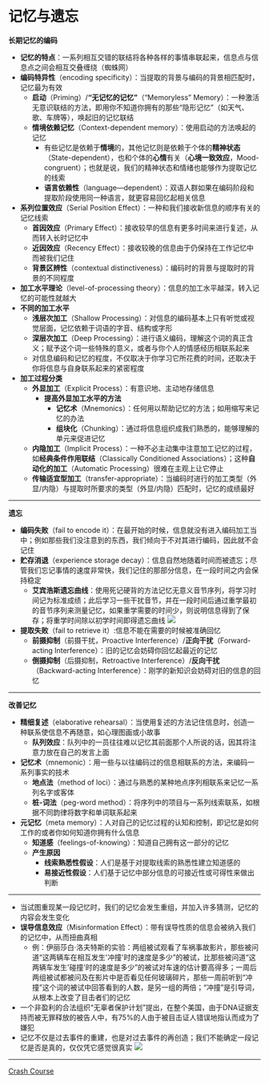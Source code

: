 # 记忆与遗忘
  **长期记忆的编码**
* **记忆的特点**：一系列相互交错的联结将各种各样的事情串联起来，信息点与信息点之间会相互交叠缠绕（蜘蛛网）
* **编码特异性**（encoding specificity）：当提取的背景与编码的背景相匹配时，记忆最为有效
  * **启动**（Priming）/**“无记忆的记忆”**（“Memoryless” Memory）：一种激活无意识联结的方法，即用你不知道你拥有的那些“隐形记忆”（如天气、歌、车牌等），唤起旧的记忆联结
  * **情境依赖记忆**（Context-dependent memory）：使用启动的方法唤起的记忆
    * 有些记忆是依赖于**情境**的，其他记忆则是依赖于个体的**精神状态**（State-dependent），也和个体的**心情**有关（**心境一致效应**，Mood-congruent）；也就是说，我们的精神状态和情绪也能够作为提取记忆的线索
    * **语言依赖性**（language—dependent）：双语人群如果在编码阶段和提取阶段使用同一种语言，就更容易回忆起相关信息
* **系列位置效应**（Serial Position Effect）：一种和我们接收新信息的顺序有关的记忆线索
  * **首因效应**（Primary Effect）：接收较早的信息有更多时间来进行复述，从而转入长时记忆中
  * **近因效应**（Recency Effect）：接收较晚的信息由于仍保持在工作记忆中而被我们记住
  * **背景区辨性**（contextual distinctiveness）：编码时的背景与提取时的背景的不同程度
* **加工水平理论**（level-of-processing theory）：信息的加工水平越深，转入记忆的可能性就越大
* **不同的加工水平**
  * **浅层次加工**（Shallow Processing）：对信息的编码基本上只有听觉或视觉层面，记忆依赖于词语的字音、结构或字形
  * **深层次加工**（Deep Processing）：进行语义编码，理解这个词的真正含义；赋予这个词一些特殊的意义，或者与你个人的情感经历相联系起来
  * 对信息编码和记忆的程度，不仅取决于你学习它所花费的时间，还取决于你将信息与自身联系起来的紧密程度
* **加工过程分类**
  * **外显加工**（Explicit Process）：有意识地、主动地存储信息
    * **提高外显加工水平的方法**
      * **记忆术**（Mnemonics）：任何用以帮助记忆的方法；如用缩写来记忆的办法
      * **组块化**（Chunking）：通过将信息组织成我们熟悉的，能够理解的单元来促进记忆
  * **内隐加工**（Implicit Process）：一种不必主动集中注意加工记忆的过程，如**经典条件作用联结**（Classically Conditioned Associations）；这种**自动化的加工**（Automatic Processing）很难在主观上让它停止
  * **传输适宜型加工**（transfer-appropriate）：当编码时进行的加工类型（外显/内隐）与提取时所要求的类型（外显/内隐）匹配时，记忆的成绩最好
---
  **遗忘**
  * **编码失败**（fail to encode it）：在最开始的时候，信息就没有进入编码加工当中；例如那些我们没注意到的东西，我们倾向于不对其进行编码，因此就不会记住
  * **贮存消退**（experience storage decay）：信息自然地随着时间而被遗忘；尽管我们忘记事情的速度非常快，我们记住的那部分信息，在一段时间之内会保持稳定
    * **艾宾浩斯遗忘曲线**：使用死记硬背的方法记忆无意义音节序列，将学习时间记为标准成绩；此后学习一些干扰音节，并在一段时间后通过重学最初的音节序列来测量记忆，如果重学需要的时间少，则说明信息得到了保存；将重学时间除以初学时间即得遗忘曲线
![](images/experiencestoragedecay.png)
  * **提取失败**（fail to retrieve it）:信息不能在需要的时候被准确回忆
    * **前摄抑制**（前摄干扰，Proactive Interference）/**正向干扰**（Forward-acting Interference）：旧的记忆会妨碍你回忆起最近的记忆
    * **倒摄抑制**（后摄抑制，Retroactive Interference）/**反向干扰**（Backward-acting Interference）：刚学的新知识会妨碍对旧的信息的回忆
---
**改善记忆**
* **精细复述**（elaborative rehearsal）：当使用复述的方法记住信息时，创造一种联系使信息不再随意，如心理图画或小故事
  * **队列效应**：队列中的一员往往难以记忆其前面那个人所说的话，因其将注意力放在自己的发言上面
* **记忆术**（mnemonic）：用一些与以往编码过的信息相联系的方法，来编码一系列事实的技术
  * **地点法**（method of loci）：通过与熟悉的某种地点序列相联系来记忆一系列名字或客体
  * **桩-词法**（peg-word method）：将序列中的项目与一系列线索联系，如根据不同韵律将数字和单词联系起来
* **元记忆**（meta memory）：人对自己的记忆过程的认知和控制，即记忆是如何工作的或者你如何知道你拥有什么信息
  * **知道感**（feelings-of-knowing）：知道自己拥有这一部分的记忆
  * **产生原因**
    * **线索熟悉性假设**：人们是基于对提取线索的熟悉性建立知道感的
    * **易接近性假设**：人们基于记忆中部分信息的可接近性或可得性来做出判断
---
* 当试图重现某一段记忆时，我们的记忆会发生重组，并加入许多猜测，记忆的内容会发生变化
* **误导信息效应**（Misinformation Effect）：带有误导性质的信息会被纳入我们的记忆中，从而扭曲真相
  * 例：伊丽莎白·洛夫特斯的实验：两组被试观看了车祸事故影片，那些被问道“这两辆车在相互发生'冲撞'时的速度是多少”的被试，比那些被问道“这两辆车发生'碰撞'时的速度是多少”的被试对车速的估计要高得多；一周后两组被试都被问及在影片中是否看见任何玻璃碎片，那些一周前听到“冲撞”这个词的被试中回答看到的人数，是另一组的两倍；“冲撞”是引导词，从根本上改变了目击者们的记忆
* 一个非盈利的合法组织“无辜者保护计划”提出，在整个美国，由于DNA证据支持而被无罪释放的被告人中，有75%的人由于被目击证人错误地指认而成为了嫌犯
* 记忆不仅是过去事件的重建，也是对过去事件的再创造；我们不能确定一段记忆是否是真的，仅仅凭它感觉很真实
![](images/MisinformationEffect.png)
---
[Crash Course](https://www.bilibili.com/video/BV1Zs411c7W6?p=15)





